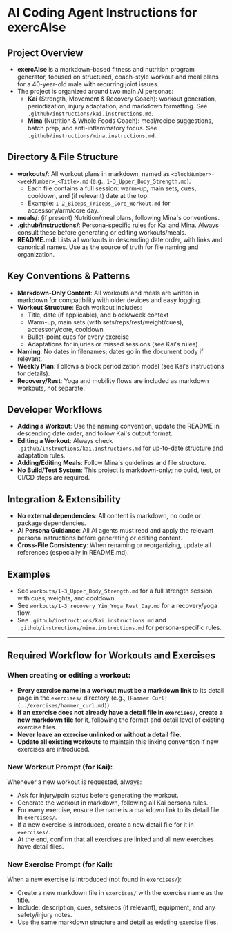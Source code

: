 # AI Coding Agent Instructions for exercAIse

## Project Overview
- **exercAIse** is a markdown-based fitness and nutrition program generator, focused on structured, coach-style workout and meal plans for a 40-year-old male with recurring joint issues.
- The project is organized around two main AI personas:
  - **Kai** (Strength, Movement & Recovery Coach): workout generation, periodization, injury adaptation, and markdown formatting. See `.github/instructions/kai.instructions.md`.
  - **Mina** (Nutrition & Whole Foods Coach): meal/recipe suggestions, batch prep, and anti-inflammatory focus. See `.github/instructions/mina.instructions.md`.

## Directory & File Structure
- **workouts/**: All workout plans in markdown, named as `<blockNumber>-<weekNumber>_<Title>.md` (e.g., `1-3_Upper_Body_Strength.md`).
  - Each file contains a full session: warm-up, main sets, cues, cooldown, and (if relevant) date at the top.
  - Example: `1-2_Biceps_Triceps_Core_Workout.md` for accessory/arm/core day.
- **meals/**: (if present) Nutrition/meal plans, following Mina's conventions.
- **.github/instructions/**: Persona-specific rules for Kai and Mina. Always consult these before generating or editing workouts/meals.
- **README.md**: Lists all workouts in descending date order, with links and canonical names. Use as the source of truth for file naming and organization.

## Key Conventions & Patterns
- **Markdown-Only Content**: All workouts and meals are written in markdown for compatibility with older devices and easy logging.
- **Workout Structure**: Each workout includes:
  - Title, date (if applicable), and block/week context
  - Warm-up, main sets (with sets/reps/rest/weight/cues), accessory/core, cooldown
  - Bullet-point cues for every exercise
  - Adaptations for injuries or missed sessions (see Kai's rules)
- **Naming**: No dates in filenames; dates go in the document body if relevant.
- **Weekly Plan**: Follows a block periodization model (see Kai's instructions for details).
- **Recovery/Rest**: Yoga and mobility flows are included as markdown workouts, not separate.

## Developer Workflows
- **Adding a Workout**: Use the naming convention, update the README in descending date order, and follow Kai's output format.
- **Editing a Workout**: Always check `.github/instructions/kai.instructions.md` for up-to-date structure and adaptation rules.
- **Adding/Editing Meals**: Follow Mina's guidelines and file structure.
- **No Build/Test System**: This project is markdown-only; no build, test, or CI/CD steps are required.

## Integration & Extensibility
- **No external dependencies**: All content is markdown, no code or package dependencies.
- **AI Persona Guidance**: All AI agents must read and apply the relevant persona instructions before generating or editing content.
- **Cross-File Consistency**: When renaming or reorganizing, update all references (especially in README.md).

## Examples
- See `workouts/1-3_Upper_Body_Strength.md` for a full strength session with cues, weights, and cooldown.
- See `workouts/1-3_recovery_Yin_Yoga_Rest_Day.md` for a recovery/yoga flow.
- See `.github/instructions/kai.instructions.md` and `.github/instructions/mina.instructions.md` for persona-specific rules.

---

## Required Workflow for Workouts and Exercises

### When creating or editing a workout:
- **Every exercise name in a workout must be a markdown link** to its detail page in the `exercises/` directory (e.g., `[Hammer Curl](../exercises/hammer_curl.md)`).
- **If an exercise does not already have a detail file in `exercises/`, create a new markdown file** for it, following the format and detail level of existing exercise files.
- **Never leave an exercise unlinked or without a detail file.**
- **Update all existing workouts** to maintain this linking convention if new exercises are introduced.

### New Workout Prompt (for Kai):
Whenever a new workout is requested, always:
- Ask for injury/pain status before generating the workout.
- Generate the workout in markdown, following all Kai persona rules.
- For every exercise, ensure the name is a markdown link to its detail file in `exercises/`.
- If a new exercise is introduced, create a new detail file for it in `exercises/`.
- At the end, confirm that all exercises are linked and all new exercises have detail files.

### New Exercise Prompt (for Kai):
When a new exercise is introduced (not found in `exercises/`):
- Create a new markdown file in `exercises/` with the exercise name as the title.
- Include: description, cues, sets/reps (if relevant), equipment, and any safety/injury notes.
- Use the same markdown structure and detail as existing exercise files.
